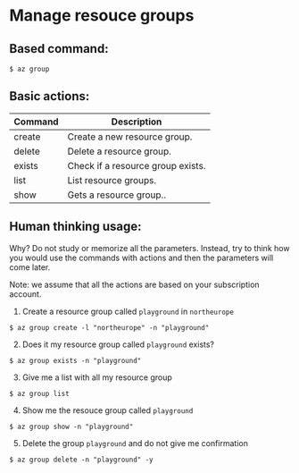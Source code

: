 # Manage resouce groups

## Based command:

```
$ az group
```

## Basic actions:

| Command     | Description                      |
| ----------- | -------------------------------- |
| create      | Create a new resource group.     |
| delete      | Delete a resource group.         |
| exists      | Check if a resource group exists.|
| list        | List resource groups.            |
| show        | Gets a resource group..          |


## Human thinking usage:

Why? Do not study or memorize all the parameters. Instead, try to think how
you would use the commands with actions and then the parameters will come later.

Note: we assume that all the actions are based on your subscription account.

1. Create a resource group called `playground` in `northeurope`
```
$ az group create -l "northeurope" -n "playground"
```
2. Does it my resource group called `playground` exists?
```
$ az group exists -n "playground"
```
3. Give me a list with all my resource group
```
$ az group list
```
4. Show me the resouce group called `playground`
```
$ az group show -n "playground"
```
5. Delete the group `playground` and do not give me confirmation
```
$ az group delete -n "playground" -y
```
